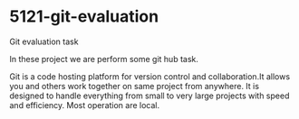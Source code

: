 # 5121-git-evaluation
Git evaluation task

In these project we are perform some git hub task.

Git is a code hosting platform for version control and collaboration. ​
It allows  you and others work together on same project from anywhere.​
It is designed to handle everything from small to very large projects with speed and efficiency.
Most operation are local.